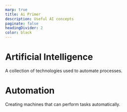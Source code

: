 ```yaml
---
marp: true
title: Ai Primer
description: Useful AI concepts
paginate: false
headingDivider: 2
color: black
---
```


# Artificial Intelligence

A collection of technologies used to automate processes.


# Automation

Creating machines that can perform tasks automatically.
